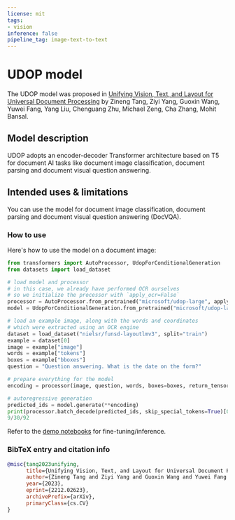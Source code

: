 ```yaml
---
license: mit
tags:
- vision
inference: false
pipeline_tag: image-text-to-text
---
```


# UDOP model

The UDOP model was proposed in [Unifying Vision, Text, and Layout for Universal Document Processing](https://arxiv.org/abs/2212.02623) by Zineng Tang, Ziyi Yang, Guoxin Wang, Yuwei Fang, Yang Liu, Chenguang Zhu, Michael Zeng, Cha Zhang, Mohit Bansal.

## Model description

UDOP adopts an encoder-decoder Transformer architecture based on T5 for document AI tasks like document image classification, document parsing and document visual question answering.

## Intended uses & limitations

You can use the model for document image classification, document parsing and document visual question answering (DocVQA).

### How to use

Here's how to use the model on a document image:

```python
from transformers import AutoProcessor, UdopForConditionalGeneration
from datasets import load_dataset

# load model and processor
# in this case, we already have performed OCR ourselves
# so we initialize the processor with `apply_ocr=False`
processor = AutoProcessor.from_pretrained("microsoft/udop-large", apply_ocr=False)
model = UdopForConditionalGeneration.from_pretrained("microsoft/udop-large")

# load an example image, along with the words and coordinates
# which were extracted using an OCR engine
dataset = load_dataset("nielsr/funsd-layoutlmv3", split="train")
example = dataset[0]
image = example["image"]
words = example["tokens"]
boxes = example["bboxes"]
question = "Question answering. What is the date on the form?"

# prepare everything for the model
encoding = processor(image, question, words, boxes=boxes, return_tensors="pt")

# autoregressive generation
predicted_ids = model.generate(**encoding)
print(processor.batch_decode(predicted_ids, skip_special_tokens=True)[0])
9/30/92
```

Refer to the [demo notebooks](https://github.com/NielsRogge/Transformers-Tutorials/tree/master/UDOP) for fine-tuning/inference.

### BibTeX entry and citation info

```bibtex
@misc{tang2023unifying,
      title={Unifying Vision, Text, and Layout for Universal Document Processing}, 
      author={Zineng Tang and Ziyi Yang and Guoxin Wang and Yuwei Fang and Yang Liu and Chenguang Zhu and Michael Zeng and Cha Zhang and Mohit Bansal},
      year={2023},
      eprint={2212.02623},
      archivePrefix={arXiv},
      primaryClass={cs.CV}
}
```